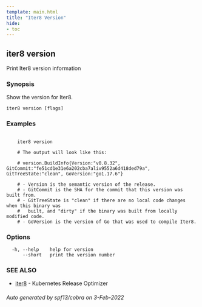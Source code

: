 ```yaml
---
template: main.html
title: "Iter8 Version"
hide:
- toc
---
```


## iter8 version

Print Iter8 version information

### Synopsis


Show the version for Iter8.


```
iter8 version [flags]
```

### Examples

```

	iter8 version

	# The output will look like this:

	# version.BuildInfo{Version:"v0.8.32", GitCommit:"fe51cd1e31e6a202cba7aliv9552a6d418ded79a", GitTreeState:"clean", GoVersion:"go1.17.6"}

	# - Version is the semantic version of the release.
	# - GitCommit is the SHA for the commit that this version was built from.
	# - GitTreeState is "clean" if there are no local code changes when this binary was
	# 	built, and "dirty" if the binary was built from locally modified code.
	# - GoVersion is the version of Go that was used to compile Iter8.

```

### Options

```
  -h, --help    help for version
      --short   print the version number
```

### SEE ALSO

* [iter8](iter8.md)	 - Kubernetes Release Optimizer

###### Auto generated by spf13/cobra on 3-Feb-2022
